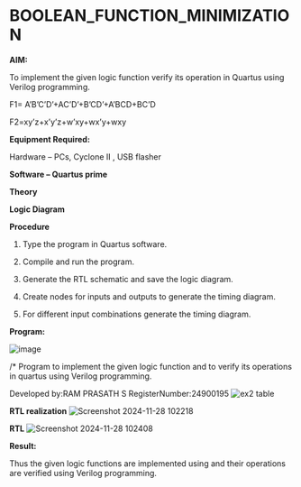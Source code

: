 # BOOLEAN_FUNCTION_MINIMIZATION

**AIM:**

To implement the given logic function verify its operation in Quartus using Verilog programming.

F1= A’B’C’D’+AC’D’+B’CD’+A’BCD+BC’D 

F2=xy’z+x’y’z+w’xy+wx’y+wxy

**Equipment Required:**

Hardware – PCs, Cyclone II , USB flasher

**Software – Quartus prime**

**Theory**

**Logic Diagram**

**Procedure**

1.	Type the program in Quartus software.

2.	Compile and run the program.

3.	Generate the RTL schematic and save the logic diagram.

4.	Create nodes for inputs and outputs to generate the timing diagram.

5.	For different input combinations generate the timing diagram.


**Program:**

![image](https://github.com/user-attachments/assets/2360bbd5-def1-4478-ab54-b1c73d13d613)


/* Program to implement the given logic function and to verify its operations in quartus using Verilog programming. 

Developed by:RAM PRASATH S RegisterNumber:24900195
![ex2 table](https://github.com/user-attachments/assets/5dd06356-2b5e-4209-a01a-9706800a8872)


**RTL realization**
![Screenshot 2024-11-28 102218](https://github.com/user-attachments/assets/647652f5-7f92-4c25-9238-7c08ede8aa83)



**RTL**
![Screenshot 2024-11-28 102408](https://github.com/user-attachments/assets/e98204d2-529f-499e-8c41-9d74035f4c75)


**Result:**

Thus the given logic functions are implemented using and their operations are verified using Verilog programming.


